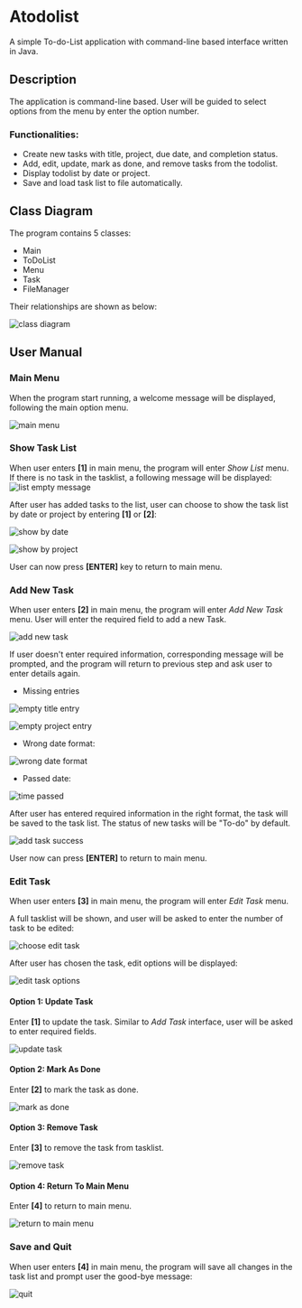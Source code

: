 # Atodolist

A simple To-do-List application with command-line based interface written in Java.

## Description
The application is command-line based. User will be guided to select options from the menu by enter the option number. 

### Functionalities:
- Create new tasks with title, project, due date, and completion status. 
- Add, edit, update, mark as done, and remove tasks from the todolist.
- Display todolist by date or project. 
- Save and load task list to file automatically.

## Class Diagram
The program contains 5 classes:
- Main
- ToDoList
- Menu
- Task
- FileManager

Their relationships are shown as below:

![class diagram](user_manual/class%20diagram.png)

## User Manual
### Main Menu
When the program start running, a welcome message will be displayed, following the main option menu.

![main menu](user_manual/main-menu.png)

### Show Task List
When user enters **[1]** in main menu, the program will enter _Show List_ menu.
If there is no task in the tasklist, a following message will be displayed:
![list empty message](user_manual/list-empty.png)

After user has added tasks to the list, user can choose to show the task list by date or project by entering **[1]** or **[2]**:

![show by date](user_manual/show-by-date.png)

![show by project](user_manual/show-by-project.png)

User can now press **[ENTER]** key to return to main menu.

### Add New Task
When user enters **[2]** in main menu, the program will enter _Add New Task_ menu.
User will enter the required field to add a new Task.

![add new task](user_manual/add-new-task.png)

If user doesn't enter required information, corresponding message will be prompted, and the program will return to previous step and ask user to enter details again.
- Missing entries

![empty title entry](user_manual/empty-title-entry.png)

![empty project entry](user_manual/empty-project-entry.png)

- Wrong date format:

![wrong date format](user_manual/wrong-date-format.png)

- Passed date: 

![time passed](user_manual/time-passed.png)

After user has entered required information in the right format, the task will be saved to the task list. The status of new tasks will be "To-do" by default.

![add task success](user_manual/add-task-success.png)

User now can press **[ENTER]** to return to main menu.

### Edit Task
When user enters **[3]** in main menu, the program will enter _Edit Task_ menu.

A full tasklist will be shown, and user will be asked to enter the number of task to be edited:

![choose edit task](user_manual/edit-task-choose-task.png)

 After user has chosen the task, edit options will be displayed:
 
![edit task options](user_manual/edit-task-option.png)

#### Option 1: Update Task
Enter **[1]** to update the task. Similar to _Add Task_ interface, user will be asked to enter required fields.

![update task](user_manual/update-task.png)

#### Option 2: Mark As Done
Enter **[2]** to mark the task as done.

![mark as done](user_manual/mark-as-done.png)

#### Option 3: Remove Task
Enter **[3]** to remove the task from tasklist.

![remove task](user_manual/remove-task.png)

#### Option 4: Return To Main Menu
Enter **[4]** to return to main menu.

![return to main menu](user_manual/return-to-main.png)

### Save and Quit
When user enters **[4]** in main menu, the program will save all changes in the task list and prompt user the good-bye message:

![quit](user_manual/quit.png)
